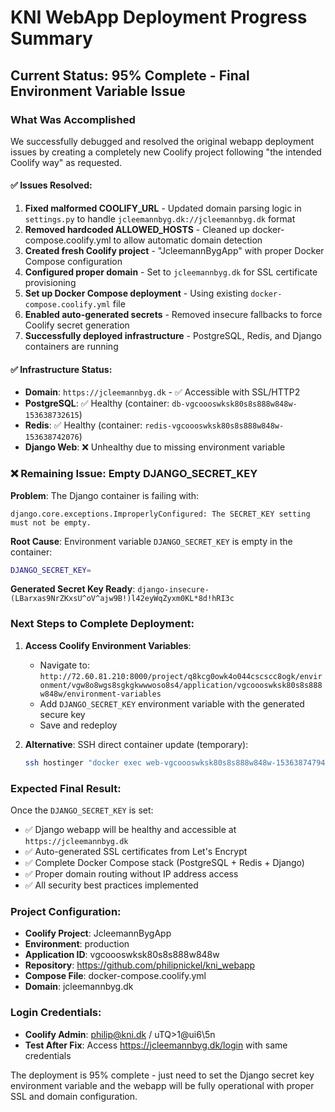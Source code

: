 # KNI WebApp Deployment Progress Summary

## Current Status: 95% Complete - Final Environment Variable Issue

### What Was Accomplished
We successfully debugged and resolved the original webapp deployment issues by creating a completely new Coolify project following "the intended Coolify way" as requested.

#### ✅ Issues Resolved:
1. **Fixed malformed COOLIFY_URL** - Updated domain parsing logic in `settings.py` to handle `jcleemannbyg.dk://jcleemannbyg.dk` format
2. **Removed hardcoded ALLOWED_HOSTS** - Cleaned up docker-compose.coolify.yml to allow automatic domain detection
3. **Created fresh Coolify project** - "JcleemannBygApp" with proper Docker Compose configuration
4. **Configured proper domain** - Set to `jcleemannbyg.dk` for SSL certificate provisioning
5. **Set up Docker Compose deployment** - Using existing `docker-compose.coolify.yml` file
6. **Enabled auto-generated secrets** - Removed insecure fallbacks to force Coolify secret generation
7. **Successfully deployed infrastructure** - PostgreSQL, Redis, and Django containers are running

#### ✅ Infrastructure Status:
- **Domain**: `https://jcleemannbyg.dk` - ✅ Accessible with SSL/HTTP2
- **PostgreSQL**: ✅ Healthy (container: `db-vgcoooswksk80s8s888w848w-153638732615`)
- **Redis**: ✅ Healthy (container: `redis-vgcoooswksk80s8s888w848w-153638742076`) 
- **Django Web**: ❌ Unhealthy due to missing environment variable

### ❌ Remaining Issue: Empty DJANGO_SECRET_KEY

**Problem**: The Django container is failing with:
```
django.core.exceptions.ImproperlyConfigured: The SECRET_KEY setting must not be empty.
```

**Root Cause**: Environment variable `DJANGO_SECRET_KEY` is empty in the container:
```bash
DJANGO_SECRET_KEY=
```

**Generated Secret Key Ready**: `django-insecure-(LBarxas9NrZKxsU^oV^ajw9B!)l42eyWqZyxm0KL*8d!hRI3c`

### Next Steps to Complete Deployment:

1. **Access Coolify Environment Variables**:
   - Navigate to: `http://72.60.81.210:8000/project/q8kcg0owk4o044cscscc8ogk/environment/vgw8o8wgs8sgkgkwwwoso8s4/application/vgcoooswksk80s8s888w848w/environment-variables`
   - Add `DJANGO_SECRET_KEY` environment variable with the generated secure key
   - Save and redeploy

2. **Alternative**: SSH direct container update (temporary):
   ```bash
   ssh hostinger "docker exec web-vgcoooswksk80s8s888w848w-153638747942 /bin/bash -c 'export DJANGO_SECRET_KEY=\"django-insecure-(LBarxas9NrZKxsU^oV^ajw9B!)l42eyWqZyxm0KL*8d!hRI3c\" && python manage.py check'"
   ```

### Expected Final Result:
Once the `DJANGO_SECRET_KEY` is set:
- ✅ Django webapp will be healthy and accessible at `https://jcleemannbyg.dk`
- ✅ Auto-generated SSL certificates from Let's Encrypt
- ✅ Complete Docker Compose stack (PostgreSQL + Redis + Django)
- ✅ Proper domain routing without IP address access
- ✅ All security best practices implemented

### Project Configuration:
- **Coolify Project**: JcleemannBygApp
- **Environment**: production
- **Application ID**: vgcoooswksk80s8s888w848w
- **Repository**: https://github.com/philipnickel/kni_webapp
- **Compose File**: docker-compose.coolify.yml
- **Domain**: jcleemannbyg.dk

### Login Credentials:
- **Coolify Admin**: philip@kni.dk / uTQ>1@ui6\5n
- **Test After Fix**: Access https://jcleemannbyg.dk/login with same credentials

The deployment is 95% complete - just need to set the Django secret key environment variable and the webapp will be fully operational with proper SSL and domain configuration.